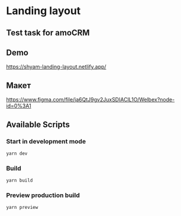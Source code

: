 # Landing layout

## Test task for amoCRM

## Demo

https://shyam-landing-layout.netlify.app/

## Макет 

https://www.figma.com/file/ja6QtJ9gv2JuxSDIAClL1O/Welbex?node-id=0%3A1

## Available Scripts

### Start in development mode

```
yarn dev
```

### Build

```
yarn build 
```

### Preview production build

```
yarn preview
```
